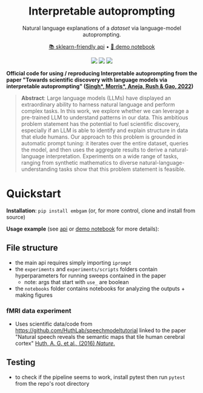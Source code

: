 <h1 align="center">  Interpretable autoprompting </h1>
<p align="center"> Natural language explanations of a <i>dataset</i> via language-model autoprompting.
</p>

<p align="center">
  <a href="https://csinva.github.io/interpretable-autoprompting/">📚 sklearn-friendly api</a> •
  <a href="https://github.com/csinva/interpretable-autoprompting/blob/master/demo.ipynb">📖 demo notebook</a>
</p>

<p align="center">
  <img src="https://img.shields.io/badge/license-mit-blue.svg">
  <img src="https://img.shields.io/badge/python-3.6--3.8-blue">
  <img src="https://img.shields.io/pypi/v/iprompt?color=green">
</p>  


<b>Official code for using / reproducing Interpretable autoprompting from the paper "Towards scientific discovery with language models via interpretable autoprompting" (<a href="https://arxiv.org/abs/2">Singh*, Morris*, Aneja, Rush & Gao, 2022</a>) </b>

<blockquote>
<b>Abstract</b>: Large language models (LLMs) have displayed an extraordinary ability to harness natural language and perform complex tasks.
In this work, we explore whether we can leverage a pre-trained LLM to understand patterns in our data.
This ambitious problem statement has the potential to fuel scientific discovery, especially if an LLM is able to identify and explain structure in data that elude humans.
Our approach to this problem is grounded in automatic prompt tuning:
it iterates over the entire dataset, queries the model, and then uses the aggregate results to derive a natural-language interpretation.
Experiments on a wide range of tasks, ranging from synthetic mathematics to diverse natural-language-understanding tasks show that this problem statement is feasible.
</blockquote>

# Quickstart
**Installation**: `pip install embgam` (or, for more control, clone and install from source)

**Usage example** (see <a href="https://csinva.github.io/interpretable-autoprompting/">api</a> or <a href="https://github.com/csinva/interpretable-autoprompting/blob/master/demo.ipynb">demo notebook</a> for more details):

## File structure
- the main api requires simply importing `iprompt`
- the `experiments` and `experiments/scripts` folders contain hyperparameters for running sweeps contained in the paper
  - note: args that start with `use_` are boolean
- the `notebooks` folder contains notebooks for analyzing the outputs + making figures

### fMRI data experiment
- Uses scientific data/code from https://github.com/HuthLab/speechmodeltutorial linked to the paper "Natural speech reveals the semantic maps that tile human cerebral cortex" [Huth, A. G. et al., (2016) _Nature_.](https://www.nature.com/articles/nature17637)

## Testing
- to check if the pipeline seems to work, install pytest then run `pytest` from the repo's root directory


